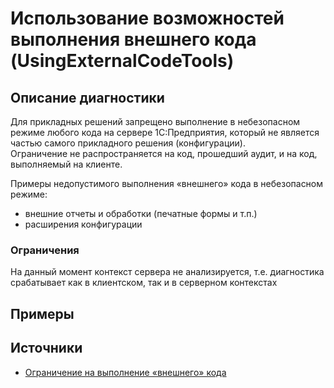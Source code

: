 # Использование возможностей выполнения внешнего кода (UsingExternalCodeTools)

<!-- Блоки выше заполняются автоматически, не трогать -->
## Описание диагностики
<!-- Описание диагностики заполняется вручную. Необходимо понятным языком описать смысл и схему работу -->

Для прикладных решений запрещено выполнение в небезопасном режиме любого кода на сервере 1С:Предприятия, который не является частью самого прикладного решения (конфигурации).  
Ограничение не распространяется на код, прошедший аудит, и на код, выполняемый на клиенте.

Примеры недопустимого выполнения «внешнего» кода в небезопасном режиме:

* внешние отчеты и обработки (печатные формы и т.п.)
* расширения конфигурации

### Ограничения

На данный момент контекст сервера не анализируется, т.е. диагностика срабатывает как в клиентском, так и в серверном контекстах

## Примеры
<!-- В данном разделе приводятся примеры, на которые диагностика срабатывает, а также можно привести пример, как можно исправить ситуацию -->

## Источники
<!-- Необходимо указывать ссылки на все источники, из которых почерпнута информация для создания диагностики -->


* [Ограничение на выполнение «внешнего» кода](https://its.1c.ru/db/v8std#content:669:hdoc)
